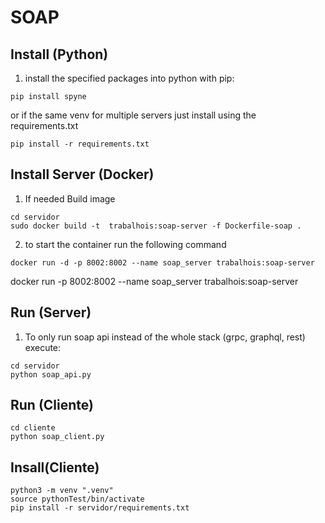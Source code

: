 # SOAP
## Install (Python)
1. install the specified packages into python with pip:
```shell 
pip install spyne 
```  
  or if the same venv for multiple servers just install using the requirements.txt
```shell
pip install -r requirements.txt
```

## Install Server (Docker)
1. If needed Build image
```shell
cd servidor
sudo docker build -t  trabalhois:soap-server -f Dockerfile-soap . 
```
2. to start the container run the following command
```shell
docker run -d -p 8002:8002 --name soap_server trabalhois:soap-server
```
docker run -p 8002:8002 --name soap_server trabalhois:soap-server

## Run (Server)
1. To only run soap api instead of the whole stack (grpc, graphql, rest) execute:
```shell
cd servidor 
python soap_api.py
```

## Run (Cliente)
```shell
cd cliente
python soap_client.py
```

## Insall(Cliente)
```shell
python3 -m venv ".venv"
source pythonTest/bin/activate
pip install -r servidor/requirements.txt
```

